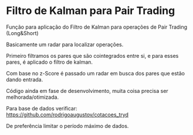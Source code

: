 # Filtro de Kalman para Pair Trading

Função para aplicação do Filtro de Kalman para operações de Pair Trading (Long&Short)

Basicamente um radar para localizar operações.

Primeiro filtramos os pares que são cointegrados entre si, e para esses pares, é aplicado o filtro de kalman.

Com base no z-Score é passado um radar em busca dos pares que estão dando entrada.

Código ainda em fase de desenvolvimento, muita coisa precisa ser melhorada/otimizada.

Para base de dados verificar: https://github.com/rodrigoaugustov/cotacoes_tryd 

De preferência limitar o período máximo de dados.
